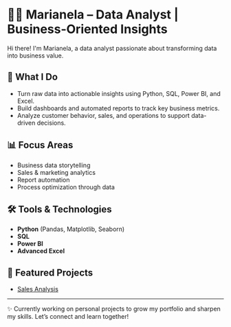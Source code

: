 # 👩‍💻 Marianela – Data Analyst | Business-Oriented Insights

Hi there! I'm Marianela, a data analyst passionate about transforming data into business value.

## 🚀 What I Do
- Turn raw data into actionable insights using Python, SQL, Power BI, and Excel.
- Build dashboards and automated reports to track key business metrics.
- Analyze customer behavior, sales, and operations to support data-driven decisions.

## 📊 Focus Areas
- Business data storytelling
- Sales & marketing analytics
- Report automation
- Process optimization through data

## 🛠️ Tools & Technologies
- **Python** (Pandas, Matplotlib, Seaborn)
- **SQL** 
- **Power BI** 
- **Advanced Excel**

## 📂 Featured Projects
- [Sales Analysis](https://www.kaggle.com/code/marianelabaez/electronics-sales-a-complete-analytical-journey)

---

✨ Currently working on personal projects to grow my portfolio and sharpen my skills.
Let’s connect and learn together!

